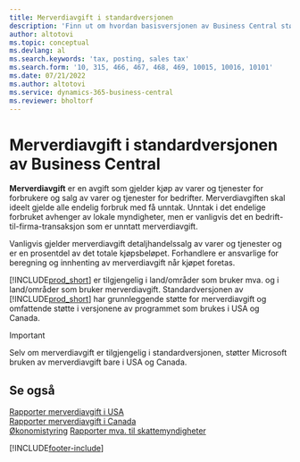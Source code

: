 ```yaml
---
title: Merverdiavgift i standardversjonen
description: 'Finn ut om hvordan basisversjonen av Business Central støtter merverdiavgift, og få en beskrivelse av det grunnleggende konseptet.'
author: altotovi
ms.topic: conceptual
ms.devlang: al
ms.search.keywords: 'tax, posting, sales tax'
ms.search.form: '10, 315, 466, 467, 468, 469, 10015, 10016, 10101'
ms.date: 07/21/2022
ms.author: altotovi
ms.service: dynamics-365-business-central
ms.reviewer: bholtorf
---
```


# <a name="sales-tax-in-the-default-version-of-business-central"></a>Merverdiavgift i standardversjonen av Business Central

**Merverdiavgift** er en avgift som gjelder kjøp av varer og tjenester for forbrukere og salg av varer og tjenester for bedrifter. Merverdiavgiften skal ideelt gjelde alle endelig forbruk med få unntak. Unntak i det endelige forbruket avhenger av lokale myndigheter, men er vanligvis det en bedrift-til-firma-transaksjon som er unntatt merverdiavgift.  

Vanligvis gjelder merverdiavgift detaljhandelssalg av varer og tjenester og er en prosentdel av det totale kjøpsbeløpet. Forhandlere er ansvarlige for beregning og innhenting av merverdiavgift når kjøpet foretas.  

[!INCLUDE[prod_short](includes/prod_short.md)] er tilgjengelig i land/områder som bruker mva. og i land/områder som bruker merverdiavgift. Standardversjonen av [!INCLUDE[prod_short](includes/prod_short.md)] har grunnleggende støtte for merverdiavgift og omfattende støtte i versjonene av programmet som brukes i USA og Canada.

> [!IMPORTANT]
> Selv om merverdiavgift er tilgjengelig i standardversjonen, støtter Microsoft bruken av merverdiavgift bare i USA og Canada.

## <a name="see-also"></a>Se også

[Rapporter merverdiavgift i USA](localfunctionality/UnitedStates/us-sales-tax.md)  
[Rapporter merverdiavgift i Canada](localfunctionality/canada/ca-sales-tax.md)  
[Økonomistyring](finance.md)
[Rapporter mva. til skattemyndigheter](finance-how-report-vat.md)

[!INCLUDE[footer-include](includes/footer-banner.md)]
